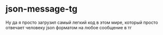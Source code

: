 # json-message-tg

Ну да я просто загрузил самый легкий код в этом мире, который просто отвечает человеку json форматом на любое сообщение в тг
